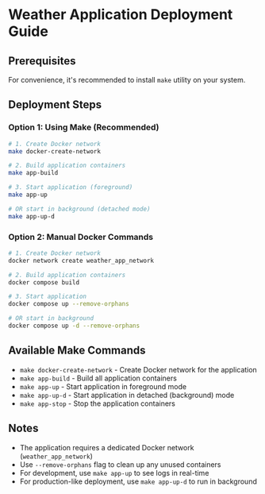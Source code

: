 # Weather Application Deployment Guide

## Prerequisites

For convenience, it's recommended to install `make` utility on your system.

## Deployment Steps

### Option 1: Using Make (Recommended)

```bash
# 1. Create Docker network
make docker-create-network

# 2. Build application containers
make app-build

# 3. Start application (foreground)
make app-up

# OR start in background (detached mode)
make app-up-d
```

### Option 2: Manual Docker Commands

```bash
# 1. Create Docker network
docker network create weather_app_network

# 2. Build application containers
docker compose build

# 3. Start application
docker compose up --remove-orphans

# OR start in background
docker compose up -d --remove-orphans
```

## Available Make Commands

- `make docker-create-network` - Create Docker network for the application
- `make app-build` - Build all application containers
- `make app-up` - Start application in foreground mode
- `make app-up-d` - Start application in detached (background) mode
- `make app-stop` - Stop the application containers

## Notes

- The application requires a dedicated Docker network (`weather_app_network`)
- Use `--remove-orphans` flag to clean up any unused containers
- For development, use `make app-up` to see logs in real-time
- For production-like deployment, use `make app-up-d` to run in background